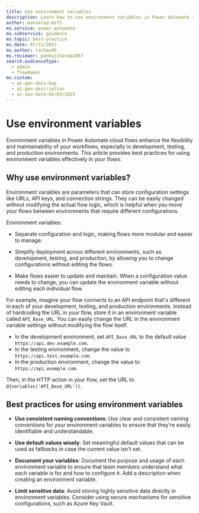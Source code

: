 ```yaml
---
title: Use environment variables
description: Learn how to use environment variables in Power Automate to separate configuration from logic, making your workflows modular and easier to manage.
author: manuelap-msft
ms.service: power-automate
ms.subservice: guidance
ms.topic: best-practice
ms.date: 07/11/2025
ms.author: rachaudh
ms.reviewer: pankajsharma2087
search.audienceType:
  - admin
  - flowmaker
ms.custom:
  - ai-gen-docs-bap
  - ai-gen-description
  - ai-seo-date:04/03/2025
---
```


# Use environment variables

Environment variables in Power Automate cloud flows enhance the flexibility and maintainability of your workflows, especially in development, testing, and production environments. This article provides best practices for using environment variables effectively in your flows.

## Why use environment variables?

Environment variables are parameters that can store configuration settings like URLs, API keys, and connection strings. They can be easily changed without modifying the actual flow logic, which is helpful when you move your flows between environments that require different configurations.

Environment variables:

- Separate configuration and logic, making flows more modular and easier to manage.

- Simplify deployment across different environments, such as development, testing, and production, by allowing you to change configurations without editing the flows.

- Make flows easier to update and maintain. When a configuration value needs to change, you can update the environment variable without editing each individual flow.

For example, imagine your flow connects to an API endpoint that's different in each of your development, testing, and production environments. Instead of hardcoding the URL in your flow, store it in an environment variable called `API_Base_URL`. You can easily change the URL in the environment variable settings without modifying the flow itself.

- In the development environment, set `API_Base_URL` to the default value `https://api.dev.example.com`.
- In the testing environment, change the value to `https://api.test.example.com`.
- In the production environment, change the value to `https://api.example.com`.

Then, in the HTTP action in your flow, set the URL to `@{variables('API_Base_URL')}`.

## Best practices for using environment variables

- **Use consistent naming conventions**: Use clear and consistent naming conventions for your environment variables to ensure that they're easily identifiable and understandable.

- **Use default values wisely**: Set meaningful default values that can be used as fallbacks in case the current value isn't set.

- **Document your variables**: Document the purpose and usage of each environment variable to ensure that team members understand what each variable is for and how to configure it. Add a description when creating an environment variable.

- **Limit sensitive data**: Avoid storing highly sensitive data directly in environment variables. Consider using secure mechanisms for sensitive configurations, such as Azure Key Vault.
